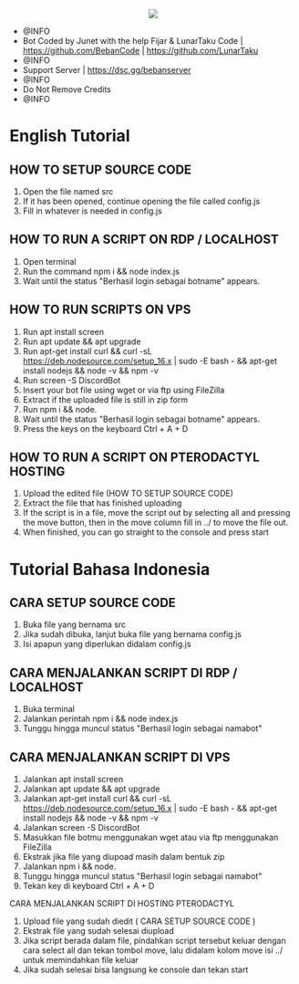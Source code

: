 <p align="center">
<img src="https://capsule-render.vercel.app/api?type=rounded&height=200&color=gradient&text=Beban&animation=twinkling&fontColor=000000"/> 
</p>

 * @INFO
 * Bot Coded by Junet with the help Fijar & LunarTaku Code | https://github.com/BebanCode | https://github.com/LunarTaku
 * @INFO
 * Support Server | https://dsc.gg/bebanserver
 * @INFO
 * Do Not Remove Credits
 * @INFO

# English Tutorial
 
## HOW TO SETUP SOURCE CODE
1. Open the file named src
2. If it has been opened, continue opening the file called config.js
3. Fill in whatever is needed in config.js

## HOW TO RUN A SCRIPT ON RDP / LOCALHOST
1. Open terminal
2. Run the command npm i && node index.js
3. Wait until the status "Berhasil login sebagai botname" appears.

## HOW TO RUN SCRIPTS ON VPS
1. Run apt install screen
2. Run apt update && apt upgrade
3. Run apt-get install curl && curl -sL https://deb.nodesource.com/setup_16.x | sudo -E bash - && apt-get install nodejs && node -v && npm -v
4. Run screen -S DiscordBot
5. Insert your bot file using wget or via ftp using FileZilla
6. Extract if the uploaded file is still in zip form
7. Run npm i && node.
8. Wait until the status "Berhasil login sebagai botname" appears.
9. Press the keys on the keyboard Ctrl + A + D

## HOW TO RUN A SCRIPT ON PTERODACTYL HOSTING
1. Upload the edited file (HOW TO SETUP SOURCE CODE)
2. Extract the file that has finished uploading
3. If the script is in a file, move the script out by selecting all and pressing the move button, then in the move column fill in ../ to move the file out.
4. When finished, you can go straight to the console and press start


# Tutorial Bahasa Indonesia

## CARA SETUP SOURCE CODE
1. Buka file yang bernama src
2. Jika sudah dibuka, lanjut buka file yang bernama config.js
3. Isi apapun yang diperlukan didalam config.js

## CARA MENJALANKAN SCRIPT DI RDP / LOCALHOST
1. Buka terminal
2. Jalankan perintah npm i && node index.js
3. Tunggu hingga muncul status "Berhasil login sebagai namabot"

## CARA MENJALANKAN SCRIPT DI VPS
1. Jalankan apt install screen
2. Jalankan apt update && apt upgrade
3. Jalankan apt-get install curl && curl -sL https://deb.nodesource.com/setup_16.x | sudo -E bash - && apt-get install nodejs && node -v && npm -v
4. Jalankan screen -S DiscordBot
5. Masukkan file botmu menggunakan wget atau via ftp menggunakan FileZilla
6. Ekstrak jika file yang diupoad masih dalam bentuk zip
7. Jalankan npm i && node.
8. Tunggu hingga muncul status "Berhasil login sebagai namabot"
9. Tekan key di keyboard Ctrl + A + D

CARA MENJALANKAN SCRIPT DI HOSTING PTERODACTYL
1. Upload file yang sudah diedit ( CARA SETUP SOURCE CODE )
2. Ekstrak file yang sudah selesai diupload
3. Jika script berada dalam file, pindahkan script tersebut keluar dengan cara select all dan tekan tombol move, lalu didalam kolom move isi ../ untuk memindahkan file keluar
4. Jika sudah selesai bisa langsung ke console dan tekan start
